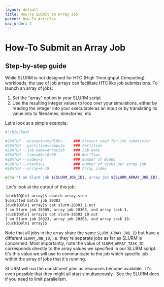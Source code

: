 ```yaml
---
layout: default
title: How-To Submit an Array Job
parent: How-To Articles
nav_order: 3
---
```


# How-To Submit an Array Job

## Step-by-step guide

While SLURM is not designed for HTC (High Throughput Computing) workloads, the use of job arrays can facilitate HTC like job submissions. To launch an array of jobs:

1. Set the "array" option in your SLURM script
2. Use the resulting integer values to loop over your simulations, either by reading the integer into your executable as an input or by translating its value into to filenames, directories, etc.

Let's look at a simple example:

```bash
#!/bin/bash

#SBATCH --account=<myPIRG>     ### Account used for job submission
#SBATCH --partition=compute    ### Partition
#SBATCH --job-name=ArrayJob    ### Job Name
#SBATCH --time=00:10:00        ### WallTime
#SBATCH --nodes=1              ### Number of Nodes
#SBATCH --ntasks=1             ### Number of tasks per array job
#SBATCH --array=0-19           ### Array index

echo "I am Slurm job ${SLURM_JOB_ID}, array job ${SLURM_ARRAY_JOB_ID}, and array task ${SLURM_ARRAY_TASK_ID}."
```

 Let's look at the output of this job:

```bash
[duckID@ln1 array]$ sbatch array.srun
Submitted batch job 20303
[duckID@ln1 array]$ cat slurm-20303_1.out
I am Slurm job 20305, array job 20303, and array task 1.
[duckID@ln1 array]$ cat slurm-20303_19.out
I am Slurm job 20323, array job 20303, and array task 19.
[duckID@ln1 array]$
```

Note that all jobs in the array share the same `SLURM_ARRAY_JOB_ID` but have a different `SLURM_JOB_ID`, i.e. they're separate jobs as far as SLURM is concerned. Most importantly, note the value of `SLURM_ARRAY_TASK_ID` corresponds directly to the array values we specified in our SLURM script. It's this value we will use to communicate to the job which specific job within the array of jobs that it's running.

SLURM will run the constituent jobs as resources become available.  It's even possible that they might all start simultaneously.  See the SLURM docs if you need to limit parallelism.

